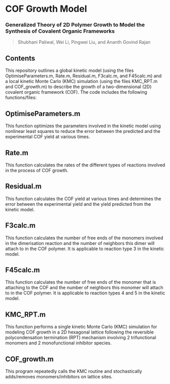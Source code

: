 # COF Growth Model

### Generalized Theory of 2D Polymer Growth to Model the Synthesis of Covalent Organic Frameworks 
> Shubhani Paliwal, Wei Li, Pingwei Liu, and Ananth Govind Rajan

## Contents
This repository outlines a global kinetic model (using the files OptimiseParameters.m, Rate.m, Residual.m, F3calc.m, and F45calc.m) and a local kinetic Monte Carlo (KMC) simulation (using the files KMC_RPT.m and COF_growth.m) to describe the growth of a two-dimensional (2D) covalent organic framework (COF). The code includes the following functions/files:

## OptimiseParameters.m
This function optimizes the parameters involved in the kinetic model using nonlinear least squares to reduce the error between the predicted and the experimental COF yield at various times.
  
## Rate.m
This function calculates the rates of the different types of reactions involved in the process of COF growth.

## Residual.m
This function calculates the COF yield at various times and determines the error between the experimental yield and the yield predicted from the kinetic model.
 
## F3calc.m
This function calculates the number of free ends of the monomers involved in the dimerisation reaction and the number of neighbors this dimer will attach to in the COF polymer. It is applicable to reaction type 3 in the kinetic model.
	
## F45calc.m
This function calculates the number of free ends of the monomer that is attaching to the COF and the number of neighbors this monomer will attach to in the COF polymer. It is applicable to reaction types 4 and 5 in the kinetic model.
		
## KMC_RPT.m
This function performs a single kinetic Monte Carlo (KMC) simulation for modeling COF growth in a 2D hexagonal lattice following the reversible polycondensation termination (RPT) mechanism involving 2 trifunctional monomers and 2 monofunctional inhibitor species. 

## COF_growth.m
This program repeatedly calls the KMC routine and stochastically adds/removes monomers/inhibitors on lattice sites.
